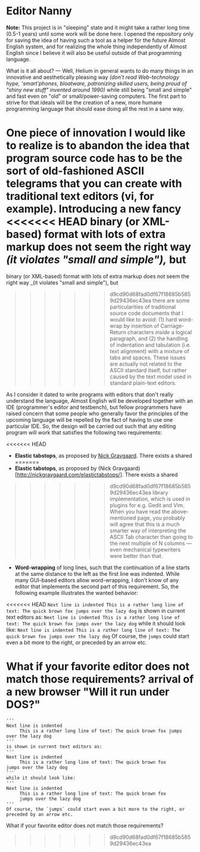 Editor Nanny
============

**Note:** This project is in "sleeping" state and it might take a rather long time (0.5-1 years) until some work will
be done here. I opened the repository only for saving the idea of having such a tool as a helper for the future
Almost English system, and for realizing the whole thing independently of Almost English since I believe it will also
be useful outside of that programming language.

What is it all about? — Well, Helium in general wants to do many things in an innovative and aesthetically pleasing way
_(don't read Web-technology hype, 'smart'phones, bloatware, patronizing skilled users, being proud of "shiny new stuff"
invented around 1990)_ while still being "small and simple" and fast even on "old" or small/power-saving computers. The
first part to strive for that ideals will be the creation of a new, more humane programming language that should ease doing
all the rest in a sane way. 

One piece of innovation I would like to realize is to abandon the idea that program source code has to be the sort of
old-fashioned ASCII telegrams that you can create with traditional text editors (vi, for example). Introducing a new fancy
<<<<<<< HEAD
binary (or XML-based) format with lots of extra markup does not seem the right way _(it violates "small and simple"),_ but
=======
binary (or XML-based) format with lots of extra markup does not seem the right way _(it violates "small and simple"), but
>>>>>>> d9cd90d68fad0df67f18685b5859d29436ec43ea
there are some particularities of traditional source code documents that I would like to avoid: (1) hard word-wrap by
insertion of Carriage-Return characters _inside_ a logical paragraph, and (2) the handling of indentation and tabulation
(i.e. text alignment) with a mixture of tabs and spaces. These issues are actually not related to the ASCII standard itself,
but rather caused by the text model used in standard plain-text editors. 

As I consider it dated to write programs with editors that don't really understand the language, Almost English will be
developed together with an IDE (programmer's editor and testbench), but fellow programmers have raised concern that some
people who generally favor the principles of the upcoming language will be repelled by the fact of having to use one
particular IDE. So, the design will be carried out such that any editing program will work that satisfies the following two
requirements:

<<<<<<< HEAD
 *  **Elastic tabstops**, as proposed by [Nick Gravgaard](http://nickgravgaard.com/elastictabstops/). There exists a shared
=======
 *  **Elastic tabstops**, as proposed by (Nick Gravgaard)[http://nickgravgaard.com/elastictabstops/]. There exists a shared
>>>>>>> d9cd90d68fad0df67f18685b5859d29436ec43ea
    library implementation, which is used in plugins for e.g. Gedit and Vim. When you have read the above-mentioned page,
    you probably will agree that this is a much smarter way of interpreting the ASCII Tab character than going to the
    next multiple of N columns — even mechanical typewriters were better than that.

 *  **Word-wrapping** of long lines, such that the continuation of a line starts at the same distance to the left as the
    first line was indented. While many GUI-based editors allow word-wrapping, I don't know of any editor that implements
    the second part of this requirement. So, the following example illustrates the wanted behavior:

<<<<<<< HEAD
    ```
    Next line is indented
         This is a rather long line of text: The quick brown fox jumps over the lazy dog
    ```
    is shown in current text editors as:
    ```
    Next line is indented
         This is a rather long line of text: The quick brown fox
    jumps over the lazy dog
    ```
    while it should look like:
    ```
    Next line is indented
         This is a rather long line of text: The quick brown fox
         jumps over the lazy dog
    ```
    Of course, the `jumps` could start even a bit more to the right, or preceded by an arrow etc.

What if your favorite editor does not match those requirements? arrival of a new browser "Will it run under DOS?"
=======
    '''
    Next line is indented
         This is a rather long line of text: The quick brown fox jumps over the lazy dog
    '''
    is shown in current text editors as:
    '''
    Next line is indented
         This is a rather long line of text: The quick brown fox
    jumps over the lazy dog
    '''
    while it should look like:
    '''
    Next line is indented
         This is a rather long line of text: The quick brown fox
         jumps over the lazy dog
    '''
    Of course, the `jumps` could start even a bit more to the right, or preceded by an arrow etc.

What if your favorite editor does not match those requirements?
>>>>>>> d9cd90d68fad0df67f18685b5859d29436ec43ea
